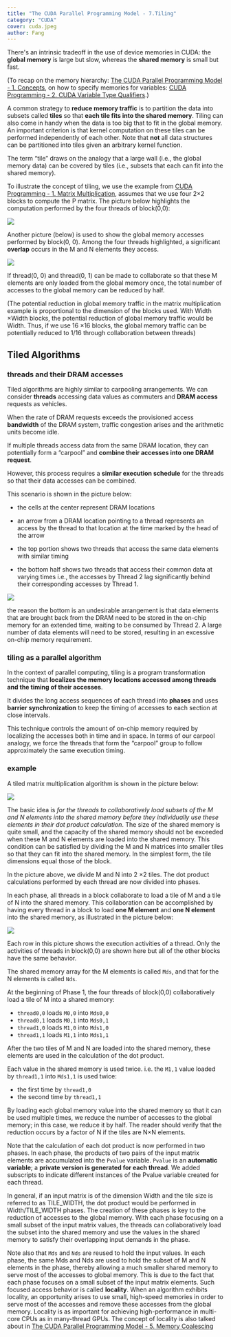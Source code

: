 ```yaml
---
title: "The CUDA Parallel Programming Model - 7.Tiling"
category: "CUDA"
cover: cuda.jpeg
author: Fang 
---
```


There's an intrinsic tradeoff in the use of device memories in CUDA: the **global memory** is large but slow, whereas the **shared memory** is small but fast.

(To recap on the memory hierarchy: [The CUDA Parallel Programming Model - 1. Concepts](/cuda1), on how to specify memories for variables: [CUDA Programming - 2. CUDA Variable Type Qualifiers](/cudaProg2-Variables).)

A common strategy to **reduce memory traffic** is to partition the data into subsets called **tiles** so that **each tile fits into the shared memory**. Tiling can also come in handy when the data is too big that to fit in the global memory. An important criterion is that kernel computation on these tiles can be performed independently of each other. Note that **not** all data structures can be partitioned into tiles given an arbitrary kernel function.

The term “tile” draws on the analogy that a large wall (i.e., the global memory data) can be covered by tiles (i.e., subsets that each can fit into the shared memory).

To illustrate the concept of tiling, we use the example from [CUDA Programming - 1. Matrix Multiplication](/cudaProg1-matrixmult), assumes that we use four 2×2 blocks to compute the P matrix. The picture below highlights the computation performed by the four threads of block(0,0):

![](./block.jpg)

Another picture (below) is used to show the global memory accesses performed by block(0, 0). Among the four threads highlighted, a significant **overlap** occurs in the M and N elements they access.

![](./block00.jpg)

If thread(0, 0) and thread(0, 1) can be made to collaborate so that these M elements are only loaded from the global memory once, the total number of accesses to the global memory can be reduced by half.

(The potential reduction in global memory traffic in the matrix multiplication example is proportional to the dimension of the blocks used. With Width ×Width blocks, the potential reduction of global memory traffic would be Width. Thus, if we use 16 ×16 blocks, the global memory traffic can be potentially reduced to 1/16 through collaboration between threads)

## Tiled Algorithms

### threads and their DRAM accesses

Tiled algorithms are highly similar to carpooling arrangements. We can consider **threads** accessing data values as commuters and **DRAM access** requests as vehicles.

When the rate of DRAM requests exceeds the provisioned access **bandwidth** of the DRAM system, traffic congestion arises and the arithmetic units become idle.

If multiple threads access data from the same DRAM location, they can potentially form a “carpool” and **combine their accesses into one DRAM request**.

However, this process requires a **similar execution schedule** for the threads so that their data accesses can be combined.

This scenario is shown in the picture below:

- the cells at the center represent DRAM locations

- an arrow from a DRAM location pointing to a thread represents an access by the thread to that location at the time marked by the head of the arrow

- the top portion shows two threads that access the same data elements with similar timing

- the bottom half shows two threads that access their common data at varying times i.e., the accesses by Thread 2 lag significantly behind their corresponding accesses by Thread 1.

![](./tiled.jpg)

the reason the bottom is an undesirable arrangement is that data elements that are brought back from the DRAM need to be stored in the on-chip memory for an extended time, waiting to be consumed by Thread 2. A large number of data elements will need to be stored, resulting in an excessive on-chip memory requirement.

### tiling as a parallel algorithm

In the context of parallel computing, tiling is a program transformation technique that **localizes the memory locations accessed among threads and the timing of their accesses**.

It divides the long access sequences of each thread into **phases** and uses **barrier synchronization** to keep the timing of accesses to each section at close intervals.

This technique controls the amount of on-chip memory required by localizing the accesses both in time and in space. In terms of our carpool analogy, we force the threads that form the “carpool” group to follow approximately the same execution timing.

### example

A tiled matrix multiplication algorithm is shown in the picture below:

![](./example.jpg)

The basic idea is _for the threads to collaboratively load subsets of the M and N elements into the shared memory before they individually use these elements in their dot product calculation_. The size of the shared memory is quite small, and the capacity of the shared memory should not be exceeded when these M and N elements are loaded into the shared memory. This condition can be satisfied by dividing the M and N matrices into smaller tiles so that they can fit into the shared memory. In the simplest form, the tile dimensions equal those of the block.

In the picture above, we divide M and N into 2 ×2 tiles. The dot product calculations performed by each thread are now divided into phases.

In each phase, all threads in a block collaborate to load a tile of M and a tile of N into the shared memory. This collaboration can be accomplished by having every thread in a block to load **one M element** and **one N element** into the shared memory, as illustrated in the picture below:

![](./phase.jpg)

Each row in this picture shows the execution activities of a thread. Only the activities of threads in block(0,0) are shown here but all of the other blocks have the same behavior.

The shared memory array for the M elements is called `Mds`, and that for the N elements is called `Nds`.

At the beginning of Phase 1, the four threads of block(0,0) collaboratively load a tile of M into a shared memory:

- `thread0,0` loads `M0,0` into `Mds0,0`
- `thread0,1` loads `M0,1` into `Mds0,1`
- `thread1,0` loads `M1,0` into `Mds1,0`
- `thread1,1` loads `M1,1` into `Mds1,1`

After the two tiles of M and N are loaded into the shared memory, these elements are used in the calculation of the dot product.

Each value in the shared memory is used twice. i.e. the `M1,1` value loaded by `thread1,1` into `Mds1,1` is used twice:

- the first time by `thread1,0`
- the second time by `thread1,1`

By loading each global memory value into the shared memory so that it can be used multiple times, we reduce the number of accesses to the global memory; in this case, we reduce it by half. The reader should verify that the reduction occurs by a factor of N if the tiles are N×N elements.

Note that the calculation of each dot product is now performed in two phases. In each phase, the products of two pairs of the input matrix elements are accumulated into the `Pvalue` variable. `Pvalue` is an **automatic variable**; a **private version is generated for each thread**. We added subscripts to indicate different instances of the Pvalue variable created for each thread.

In general, if an input matrix is of the dimension Width and the tile size is referred to as TILE_WIDTH, the dot product would be performed in Width/TILE_WIDTH phases. The creation of these phases is key to the reduction of accesses to the global memory. With each phase focusing on a small subset of the input matrix values, the threads can collaboratively load the subset into the shared memory and use the values in the shared memory to satisfy their overlapping input demands in the phase.

Note also that `Mds` and `Nds` are reused to hold the input values. In each phase, the same Mds and Nds are used to hold the subset of M and N elements in the phase, thereby allowing a much smaller shared memory to serve most of the accesses to global memory. This is due to the fact that each phase focuses on a small subset of the input matrix elements. Such focused access behavior is called **locality**. When an algorithm exhibits locality, an opportunity arises to use small, high-speed memories in order to serve most of the accesses and remove these accesses from the global memory. Locality is as important for achieving high-performance in multi-core CPUs as in many-thread GPUs. The concept of locality is also talked about in [The CUDA Parallel Programming Model - 5. Memory Coalescing](/cuda5-coalesce)

